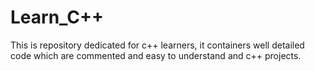 # Learn_C++
This is repository dedicated for c++ learners, it containers well detailed code which are commented and easy to understand and c++ projects.
